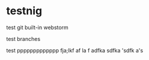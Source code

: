 # testnig
test git built-in webstorm

test branches

test ppppppppppppp
fja;lkf
af la
f
adfka
sdfka
'sdfk
a's